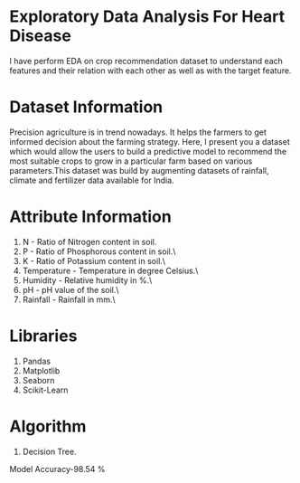 # Exploratory Data Analysis For Heart Disease
I have perform EDA on crop recommendation dataset to understand each features and their relation with each other as well as with the target feature.


# Dataset Information
Precision agriculture is in trend nowadays. It helps the farmers to get informed decision about the farming strategy. Here, I present you a dataset which would allow the users to build a predictive model to recommend the most suitable crops to grow in a particular farm based on various parameters.This dataset was build by augmenting datasets of rainfall, climate and fertilizer data available for India.


# Attribute Information
1. N - Ratio of Nitrogen content in soil.
2. P - Ratio of Phosphorous content in soil.\
3. K - Ratio of Potassium content in soil.\
4. Temperature - Temperature in degree Celsius.\
5. Humidity - Relative humidity in %.\
6. pH - pH value of the soil.\
7. Rainfall - Rainfall in mm.\

# Libraries
1. Pandas
2. Matplotlib
3. Seaborn
4. Scikit-Learn

# Algorithm
1. Decision Tree.

Model Accuracy-98.54 %
